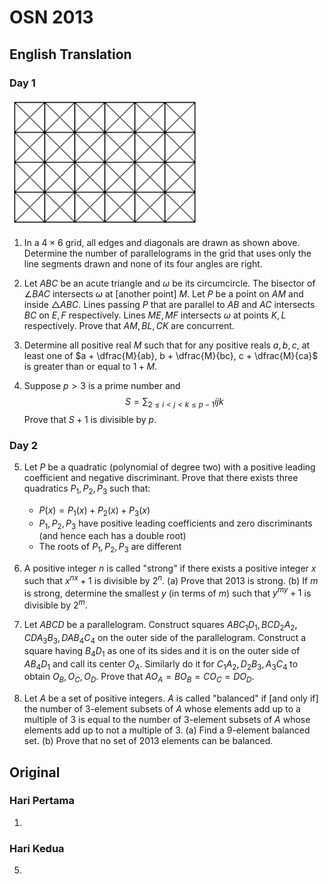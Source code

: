 # OSN 2013

## English Translation

### Day 1

[![P1 Grid](grid.png)](grid.png)

1. In a $4 \times 6$ grid, all edges and diagonals are drawn as shown above. Determine the number of parallelograms in the grid that uses only the line segments drawn and none of its four angles are right.

2. Let $ABC$ be an acute triangle and $\omega$ be its circumcircle. The bisector of $\angle BAC$ intersects $\omega$ at [another point] $M$. Let $P$ be a point on $AM$ and inside $\triangle ABC$. Lines passing $P$ that are parallel to $AB$ and $AC$ intersects $BC$ on $E, F$ respectively. Lines $ME, MF$ intersects $\omega$ at points $K, L$ respectively. Prove that $AM, BL, CK$ are concurrent.

3. Determine all positive real $M$ such that for any positive reals $a,b,c$, at least one of $a + \dfrac{M}{ab}, b + \dfrac{M}{bc}, c + \dfrac{M}{ca}$ is greater than or equal to $1+M$.

4. Suppose $p > 3$ is a prime number and
$$S = \sum_{2 \le i < j < k \le p-1} ijk$$
Prove that $S+1$ is divisible by $p$.

### Day 2

5. Let $P$ be a quadratic (polynomial of degree two) with a positive leading coefficient and negative discriminant. Prove that there exists three quadratics $P_1, P_2, P_3$ such that:
    - $P(x) = P_1(x) + P_2(x) + P_3(x)$
    - $P_1, P_2, P_3$ have positive leading coefficients and zero discriminants (and hence each has a double root)
    - The roots of $P_1, P_2, P_3$ are different

6. A positive integer $n$ is called "strong" if there exists a positive integer $x$ such that $x^{nx} + 1$ is divisible by $2^n$.
(a) Prove that $2013$ is strong.
(b) If $m$ is strong, determine the smallest $y$ (in terms of $m$) such that $y^{my} + 1$ is divisible by $2^m$.

7. Let $ABCD$ be a parallelogram. Construct squares $ABC_1D_1, BCD_2A_2, CDA_3B_3, DAB_4C_4$ on the outer side of the parallelogram. Construct a square having $B_4D_1$ as one of its sides and it is on the outer side of $AB_4D_1$ and call its center $O_A$. Similarly do it for $C_1A_2, D_2B_3, A_3C_4$ to obtain $O_B, O_C, O_D$. Prove that $AO_A = BO_B = CO_C = DO_D$.

8. Let $A$ be a set of positive integers. $A$ is called "balanced" if [and only if] the number of 3-element subsets of $A$ whose elements add up to a multiple of $3$ is equal to the number of 3-element subsets of $A$ whose elements add up to not a multiple of $3$.
(a) Find a 9-element balanced set.
(b) Prove that no set of $2013$ elements can be balanced.

## Original

### Hari Pertama

1.

### Hari Kedua

5. 